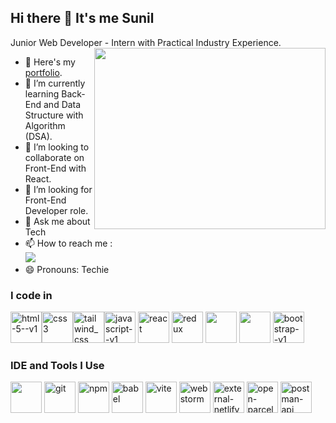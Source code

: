 ## Hi there 👋 It's me Sunil

Junior Web Developer - Intern with Practical Industry Experience.
<img align="right" width="370" height="290" src="https://i.pinimg.com/originals/47/f0/34/47f0342cec72b800463bf003eac1257e.gif">
- 🔭 Here's my [portfolio](https://steady-kataifi-7c57bf.netlify.app/).                                                 
- 🌱 I’m currently learning Back-End and Data Structure with Algorithm (DSA).
- 👯 I’m looking to collaborate on Front-End with React.
- 🤔 I’m looking for Front-End Developer role.
- 💬 Ask me about Tech 
- 📫 How to reach me :
<br />  [<img src="https://img.shields.io/badge/LinkedIn-0077B5?style=for-the-badge&logo=linkedin&logoColor=white" />](https://www.linkedin.com/in/esitor-sunil-a82610284/)
- 😄 Pronouns: Techie

### I code in
<img width="50" height="50" src="https://img.icons8.com/color/48/html-5--v1.png" alt="html-5--v1"/><img width="50" height="50" src="https://img.icons8.com/color/48/css3.png" alt="css3"/><img width="50" height="50" src="https://img.icons8.com/color/48/tailwind_css.png" alt="tailwind_css"/><img width="50" height="50" src="https://img.icons8.com/color/48/javascript--v1.png" alt="javascript--v1"/> <img width="50" height="50" src="https://img.icons8.com/office/40/react.png" alt="react"/> <img width="50" height="50" src="https://img.icons8.com/color/48/redux.png" alt="redux"/> <img height="50" width="50" src="https://img.icons8.com/color/48/000000/google-firebase-console.png"/> <img height="50" width="50" src="https://img.icons8.com/color/48/000000/nodejs.png"/> <img width="50" height="50" src="https://img.icons8.com/color/48/bootstrap--v1.png" alt="bootstrap--v1"/>

### IDE and Tools I Use
<img height="50" width="50" src="https://img.icons8.com/color/48/000000/visual-studio-code-2019.png"/> <img width="50" height="50" src="https://img.icons8.com/color/48/git.png" alt="git"/> <img width="50" height="50" src="https://img.icons8.com/color/48/npm.png" alt="npm"/> <img width="50" height="50" src="https://img.icons8.com/dusk/64/babel.png" alt="babel"/> <img width="50" height="50" src="https://img.icons8.com/fluency/50/vite.png" alt="vite"/> <img width="50" height="50" src="https://img.icons8.com/color/48/webstorm.png" alt="webstorm"/> <img width="50" height="50" src="https://img.icons8.com/external-tal-revivo-color-tal-revivo/48/external-netlify-a-cloud-computing-company-that-offers-hosting-and-serverless-backend-services-for-static-websites-logo-color-tal-revivo.png" alt="external-netlify-a-cloud-computing-company-that-offers-hosting-and-serverless-backend-services-for-static-websites-logo-color-tal-revivo"/> <img width="50" height="50" src="https://img.icons8.com/stickers/50/open-parcel.png" alt="open-parcel"/> <img width="50" height="50" src="https://img.icons8.com/dusk/64/postman-api.png" alt="postman-api"/>

